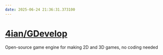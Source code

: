 ```yaml
---
date: 2025-06-24 21:36:31.373100
---
```


# [4ian/GDevelop](https://github.com/4ian/GDevelop)

Open-source game engine for making 2D and 3D games, no coding needed
